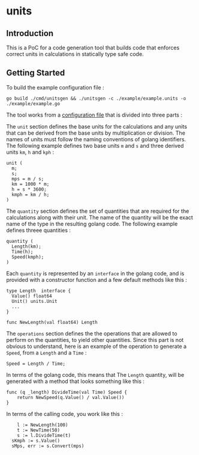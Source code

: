 # units

## Introduction

This is a PoC for a code generation tool that builds code that enforces correct units in calculations in statically type safe code.

## Getting Started

To build the example configuration file :

```
go build ./cmd/unitsgen && ./unitsgen -c ./example/example.units -o ./example/example.go
```

The tool works from a [configuration file](./example/example.units) that is divided into three parts :

The `unit` section defines the base units for the calculations and any units that can be derived from the base units by multiplication or division.
The names of units must follow the naming conventions of golang identifiers.
The following example defines two base units `m` and `s` and three derived units `km`, `h` and `kph` :

```
unit (
  m;
  s;
  mps = m / s;
  km = 1000 * m;
  h = s * 3600;
  kmph = km / h;
)
```

The `quantity` section defines the set of quantities that are required for the calculations along with their unit. The name of the quantity will
be the exact name of the type in the resulting golang code.
The following example defines threee quantities :

```
quantity (
  Length(km);
  Time(h);
  Speed(kmph);
)
```

Each `quantity` is represented by an `interface` in the golang code, and is provided with a constructor function and a few default methods
like this :

```
type Length  interface {
  Value() float64
  Unit() units.Unit
  ...
}

func NewLength(val float64) Length
```

The `operations` section defines the the operations that are allowed to perform on the quantities, to yield other quantities. Since this part
is not obvious to understand, here is an example of the operation to generate a `Speed`, from a `Length` and a `Time` :

```
Speed = Length / Time;
```

In terms of the golang code, this means that The `Length` quantity, will be generated with a method that looks something like this :

```
func (q _length) DivideTime(val Time) Speed {
	return NewSpeed(q.Value() / val.Value())
}
```

In terms of the calling code, you work like this :

```
	l := NewLength(100)
	t := NewTime(50)
	s := l.DivideTime(t)
  sKmph := s.Value()
  sMps, err := s.Convert(mps)
```

